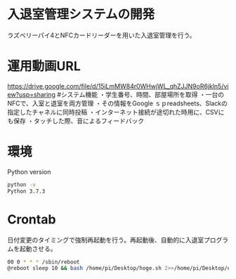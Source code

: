 # 入退室管理システムの開発
ラズベリーパイ4とNFCカードリーダーを用いた入退室管理を行う。

# 運用動画URL
https://drive.google.com/file/d/15iLmMW84r0WHwjWL_qhZJJN9oR6jkln5/view?usp=sharing
#システム機能
・学生番号、時間、部屋場所を取得
・一台のNFCで、入室と退室を両方管理
・その情報をGoogle ｓｐreadsheets、Slackの指定したチャネルに同時投稿
・インターネット接続が途切れた時用に、CSVにも保存
・タッチした際、音によるフィードバック

# 環境
Python version
```bash
python -v
Python 3.7.3
```
# Crontab
日付変更のタイミングで強制再起動を行う。再起動後、自動的に入退室プログラムを起動させる。
```bash
00 0 * * * /sbin/reboot
@reboot sleep 10 && bash /home/pi/Desktop/hoge.sh 2>>/home/pi/Desktop/error.log
```
